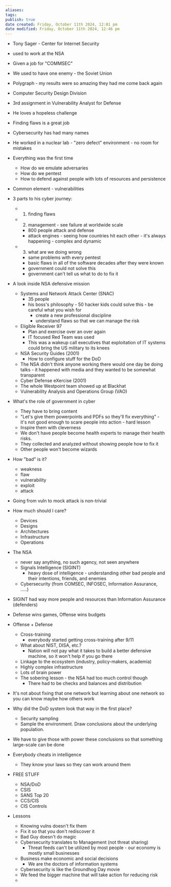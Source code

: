 ```yaml
---
aliases: 
tags: 
publish: true
date created: Friday, October 11th 2024, 12:01 pm
date modified: Friday, October 11th 2024, 12:46 pm
---
```


- Tony Sager - Center for Internet Security
- used to work at the NSA

- Given a job for "COMMSEC"
- We used to have one enemy - the Soviet Union
- Polygraph - my results were so amazing they had me come back again
- Computer Security Design Division
- 3rd assignment in Vulnerability Analyst for Defense
- He loves a hopeless challenge
- Finding flaws is a great job
- Cybersecurity has had many names
- He worked in a nuclear lab - "zero defect" environment - no room for mistakes
- Everything was the first time
	- How do we emulate adversaries
	- How do we pentest
	- How to defend against people with lots of resources and persistence
- Common element - vulnerabilities
- 3 parts to his cyber journey:
	- 1) finding flaws
	- 2) management - see failure at worldwide scale
		- 800 people attack and defense
		- attack engines - seeing how countries hit each other - it's always happening - complex and dynamic
	- 3) what are we doing wrong
		- same problems with every pentest
		- basic flaws in all of the software decades after they were known
		- government could not solve this
		- government can't tell us what to do to fix it
- A look inside NSA defensive mission
	- Systems and Network Attack Center (SNAC)
		- 35 people
		- his boss's philosophy - 50 hacker kids could solve this - be careful what you wish for
			- create a new professional discipline
			- understand flaws so that we can manage the risk
	- Eligible Receiver 97
		- Plan and exercise over an over again
		- IT focused Red Team was used
		- This was a wakeup call executives that exploitation of IT systems could bring the US military to its knees
	- NSA Security Guides (2001)
		- How to configure stuff for the DoD
	- The NSA didn't think anyone working there would one day be doing talks - it happened with media and they wanted to be somewhat transparent
	- Cyber Defense eXercise (2001)
	- The whole Westpoint team showed up at Blackhat
	- Vulnerability Analysis and Operations Group  (VAO)
- What's the role of government in cyber
	- They have to bring content
	- "Let's give them powerpoints and PDFs so they'll fix everything" - it's not good enough to scare people into action - hard lesson
	- Inspire them with cleverness
	- We don't have people become health experts to manage their health risks.
	- They collected and analyzed without showing people how to fix it
	- Other people won't become wizards
- How "bad" is it?
	- weakness
	- flaw
	- vulnerability
	- exploit
	- attack
- Going from vuln to mock attack is non-trivial
- How much should I care?
	- Devices
	- Designs
	- Architectures
	- Infrastructure
	- Operations
- The NSA
	- never say anything, no such agency, not seen anywhere
	- Signals Intelligence (SIGINT)
		- heavy dose of intelligence - understanding other bad people and their intentions, friends, and enemies
	- Cybersecurity (from COMSEC, INFOSEC, Information Assurance, .....)
- SIGINT had way more people and resources than Information Assurance (defenders)
- Defense wins games, Offense wins budgets
- Offense + Defense
	- Cross-training
		- everybody started getting cross-training after 9/11
	- What about NIST, DISA, etc.? 
		- Nation will not pay what it takes to build a better defensive machine, so it won't help if you go there
	- Linkage to the ecosystem (industry, policy-makers, academia)
	- Highly complex infrastructure
	- Lots of brain power
	- The sobering lesson - the NSA had too much control though
		- There had to be checks and balances and distribution
- It's not about fixing that one network but learning about one network so you can know maybe how others work
- Why did the DoD system look that way in the first place?
	- Security sampling
	- Sample the environment.  Draw conclusions about the underlying population.  
- We have to give those with power these conclusions so that something large-scale can be done
- Everybody cheats in intelligence
	- They know your laws so they can work around them
- FREE STUFF
	- NSA/DoD
	- CSIS
	- SANS Top 20
	- CCS/CIS
	- CIS Controls
- Lessons
	- Knowing vulns doesn't fix them
	- Fix it so that you don't rediscover it
	- Bad Guy doesn't do magic
	- Cybersecurity translates to Management (not threat sharing)
		- Threat feeds can't be utilized by most people - our economy is mostly small businesses
	- Business make economic and social decisions
		- We are the doctors of information systems
	- Cybersecurity is like the Groundhog Day movie
	- We feed the bigger machine that will take action for reducing risk
	- 